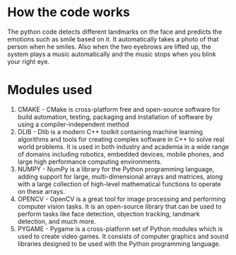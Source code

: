 # How the code works
The python code detects different landmarks on the face and predicts the emotions such as smile based on it. It automatically takes a photo of that person when he smiles. Also when the two eyebrows are lifted up, the system plays a music automatically and the music stops when you blink your right eye.
# Modules used
1. CMAKE - CMake is cross-platform free and open-source software for build automation, testing, packaging and installation of software by using a compiler-independent method
2. DLIB - Dlib is a modern C++ toolkit containing machine learning algorithms and tools for creating complex software in C++ to solve real world problems. It is used in both industry and academia in a wide range of domains including robotics, embedded devices, mobile phones, and large high performance computing environments.
3. NUMPY - NumPy is a library for the Python programming language, adding support for large, multi-dimensional arrays and matrices, along with a large collection of high-level mathematical functions to operate on these arrays.
4. OPENCV - OpenCV is a great tool for image processing and performing computer vision tasks. It is an open-source library that can be used to perform tasks like face detection, objection tracking, landmark detection, and much more.
5. PYGAME - Pygame is a cross-platform set of Python modules which is used to create video games. It consists of computer graphics and sound libraries designed to be used with the Python programming language.
